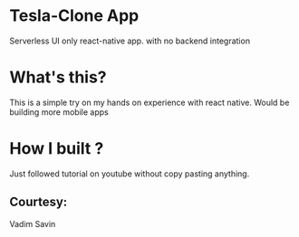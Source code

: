 # Tesla-Clone App
Serverless UI only react-native app. with no backend integration

# What's this?

 This is a simple try on my hands on experience with react native. Would be building more mobile apps 
 
 # How I built ?
 
Just followed tutorial on youtube without copy pasting anything.

## Courtesy: 
Vadim Savin
